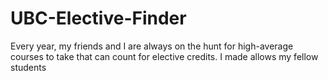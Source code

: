 # UBC-Elective-Finder

Every year, my friends and I are always on the hunt for high-average courses to take that can count for elective credits. I made allows my fellow students 
